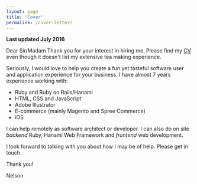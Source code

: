 ```yaml
---
layout: page
title: 'Cover'
permalink: /cover-letter/
---
```

**Last updated July 2016**

Dear Sir/Madam
Thank you for your interest in hiring me. Please find my [CV](/about) even though it doesn't list my extensive tea making experience.

Seriously, I would love to help you create a fun yet tasteful software user and application experience for your business. I have almost 7 years experience working with:

- Ruby and Ruby on Rails/Hanami
- HTML, CSS and JavaScript
- Adobe Illustrator
- E-commerce (mainly Magento and Spree Commerce)
- iOS

I can help remotely as software architect or developer. I can also do on site *backend* Ruby, Hanami Web Framework and *frontend* web development.

I look forward to talking with you about how I may be of help. Please get in touch.

Thank you!

Nelson

